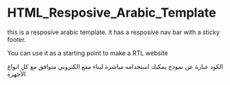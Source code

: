 # HTML_Resposive_Arabic_Template

this is a resposive arabic template. it has a resposive nav bar with a sticky footer. 

You can use it as a starting point to make a RTL website 

الكود عبارة عن نموذج يمكنك استخدامه مباشرة لبناء مقع الكتروني متوافق مع كل انواع الأجهزة 


